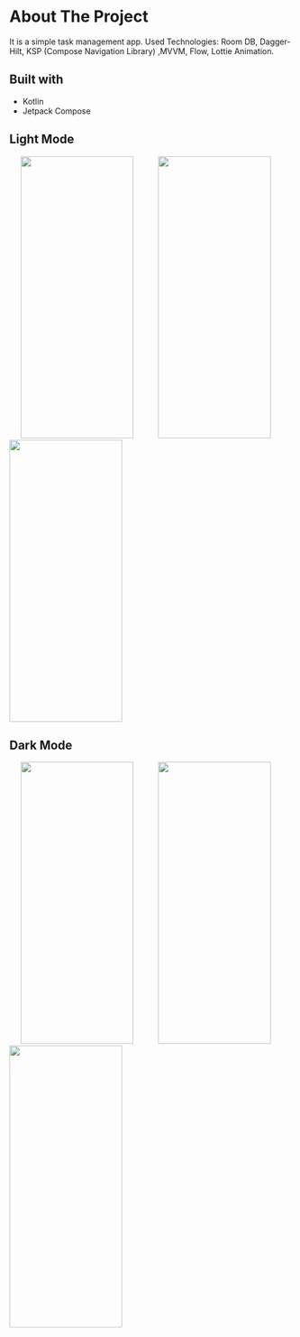# About The Project

It is a simple task management app.
Used Technologies:
Room DB, Dagger-Hilt, KSP (Compose Navigation Library) ,MVVM, Flow, Lottie Animation. 

## Built with
* Kotlin
* Jetpack Compose

[comment]: <> (the images are stored in issues)
## Light Mode

<p float="left">

<img src="https://user-images.githubusercontent.com/87071899/200059655-014c87e5-14d5-41aa-b5a2-155757d4a9a1.jpg" width="200" height="500" hspace="20"/>

<img src="https://user-images.githubusercontent.com/87071899/200059678-8fbdad05-ab9b-4be0-a66c-0de9d8a850eb.jpg" width="200" height="500" hspace="20"/>

<img src="https://user-images.githubusercontent.com/87071899/200059713-da99c072-088b-4517-be60-87b8ada9c5bd.jpg" width="200" height="500"/>

</p>

## Dark Mode
<p float="left">

<img src="https://user-images.githubusercontent.com/87071899/200059568-b9db311a-01ad-45f2-86c7-1cf9fff54e01.jpg" width="200" height="500" hspace="20"/>

<img src="https://user-images.githubusercontent.com/87071899/200059598-c72861a2-560e-4b81-a791-575bfd3d50c9.jpg" width="200" height="500" hspace="20"/>

<img src="https://user-images.githubusercontent.com/87071899/200059405-7534951b-e592-458f-a506-ff5c5679e11e.jpg" width="200" height="500"/>

</p>

